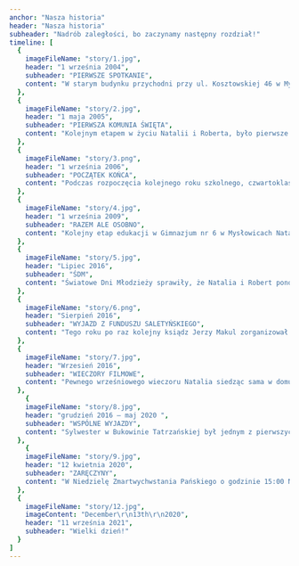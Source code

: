 ```yaml
---
anchor: "Nasza historia"
header: "Nasza historia"
subheader: "Nadrób zaległości, bo zaczynamy następny rozdział!"
timeline: [
  {
    imageFileName: "story/1.jpg",
    header: "1 września 2004",
    subheader: "PIERWSZE SPOTKANIE",
    content: "W starym budynku przychodni przy ul. Kosztowskiej 46 w Mysłowicach, po kompletnym remoncie powstała Nowa Szkoła Podstawowa nr 16 im. Jerzego Chromika. Po uroczystej akademii z okazji rozpoczęcia roku szkolnego wszyscy uczniowie, włącznie z grzeczną drugoklasistką Natalią rozeszli się do swoich klas. Wychowawczyni Gabriela Proksa przywitała swoich uczniów i wtedy do klasy dziarskim krokiem wszedł On - Nowy Uczeń. Przedstawił się jako Robert Kubica i zajął swoje miejsce, ale czy wiedział, że to miejsce nie tylko w szkolnej ławce, ale i w sercu Natalii... Tak oto wyglądał początek tej Wielkiej Miłości. Jedni powiedzą, że to zwykły przypadek inni, że przeznaczenie, ale wszyscy zgodnie stwierdzą, iż od tej pory los Natalii i Roberta złączył się na wieki."
  },
  {
    imageFileName: "story/2.jpg",
    header: "1 maja 2005",
    subheader: "PIERWSZA KOMUNIA ŚWIĘTA",
    content: "Kolejnym etapem w życiu Natalii i Roberta, było pierwsze przyjęcie Komunii Świętej. Odbyło się to na Mszy Świętej odprawionej przez ówczesnego proboszcza parafii w Kosztowach, księdza Jana Michalskiego."
  },
  {
    imageFileName: "story/3.png",
    header: "1 września 2006",
    subheader: "POCZĄTEK KOŃCA",
    content: "Podczas rozpoczęcia kolejnego roku szkolnego, czwartoklasiści Natalia i Robert poznali nową wychowawczynię Annę Bok. Był to początek trzyletniej nauki, zabawy i wyjazdów w klasowym gronie. Robert wraz ze swoim przyjacielem Maciejem zazwyczaj siedział w ostatniej ławce. Natalia z Michaliną w ławce tuż przed nimi. Usadzenie to było często źródłem napomnień ze strony nauczycieli. W czerwcu 2006 roku wspólna edukacja Natalii i Roberta dobiegła końca. Z końcem szóstej klasy, zakończył się pewien etap w ich życiu."
  },
  {
    imageFileName: "story/4.jpg",
    header: "1 września 2009",
    subheader: "RAZEM ALE OSOBNO",
    content: "Kolejny etap edukacji w Gimnazjum nr 6 w Mysłowicach Natalia i Robert odbyli już w osobnych klasach. Spotykali się na apelach, akademiach, idąc razem ze sztandarem czy też na przerwach, jednak zazwyczaj obracali się w osobnych gronach znajomych. Był to początek ich rozłąki, która trwała przez cały czas liceum i pierwszego roku studiów."
  },
  {
    imageFileName: "story/5.jpg",
    header: "Lipiec 2016",
    subheader: "ŚDM",
    content: "Światowe Dni Młodzieży sprawiły, że Natalia i Robert ponownie odnaleźli się na ścieżkach swojego życia. Wraz z resztą okolicznej młodzieży udzielali się przy parafii. Zaowocowało to imprezami i grillami u wspólnych znajomych w Imielinie i Kosztowach."
  },
  {
    imageFileName: "story/6.png",
    header: "Sierpień 2016",
    subheader: "WYJAZD Z FUNDUSZU SALETYŃSKIEGO",
    content: "Tego roku po raz kolejny ksiądz Jerzy Makul zorganizował wyjazd dla wolontariuszy. Zarówno Robert jak i Natalia udzielali się w Funduszu Pomocy Dzieciom i Młodzieży im. Marki Bożej z La Salette i wzięli udział w tym wyjeździe. Wtedy zaczęły się ich rozmowy i spacery."
  },
  {
    imageFileName: "story/7.jpg",
    header: "Wrzesień 2016",
    subheader: "WIECZORY FILMOWE",
    content: "Pewnego wrześniowego wieczoru Natalia siedząc sama w domu bardzo się nudziła. Rodzina była nieobecna, znajomi byli zajęci i wtedy pojawił się pomysł. Zadzwonić do Roberta. Jak pomyślała tak zrobiła. Postanowili obejrzeć film. Romantyczna balkonowa sceneria i huśtawka zaowocowały późniejszymi, regularnymi wieczorami filmowymi. Robert tworzył też stronę Rady Osiedla koordynowaną m. in. przez tatę Natalii. Wpłynęło to na kolejne spotkania dwojga, jeszcze wtedy przyjaciół."
  },
    {
    imageFileName: "story/8.jpg",
    header: "grudzień 2016 – maj 2020 ",
    subheader: "WSPÓLNE WYJAZDY",
    content: "Sylwester w Bukowinie Tatrzańskiej był jednym z pierwszych wspólnych wyjazdów. Kolejnymi były wyjazdy do Wrocławia, Poznania i Gdańska do ich ulubionej sieci hoteli PURO. Nie można pominąć wyjazdu do Wiednia, gdzie Robert zabrał Natalię na przymiarkę pierścionka u Tiffany’ego. Były też wyjazdy w gronie rodzinnym jak narty w Milówce czy wizyta u Ignacio w Hiszpanii."
  },
    {
    imageFileName: "story/9.jpg",
    header: "12 kwietnia 2020",
    subheader: "ZARĘCZYNY",
    content: "W Niedzielę Zmartwychwstania Pańskiego o godzinie 15:00 Natalia wraz Rodzicami i Grześkiem modliła się w salonie koronkę. W pewnym momencie po słowach „dla Jego bolesnej męki..” do salonu wkroczył Robert z bukietem kwiatów. Zaskoczona Natalia niczego się nie spodziewając zaprosiła go i wspólnie dokończyli modlitwę. Pomyślała sobie, że bukiet to dość dziwny prezent świąteczny, ale w sumie umawiali się, iż nie będą sobie robić prezentów ze względu na zamknięte sklepy i obostrzenia. Po zakończonej modlitwie Robert zadał „To” pytanie i wszyscy spędzili wieczór na radosnym świętowaniu."
  },
  {
    imageFileName: "story/12.jpg",
    imageContent: "December\r\n13th\r\n2020",
    header: "11 września 2021",
    subheader: "Wielki dzień!"
  }
]
---
```


